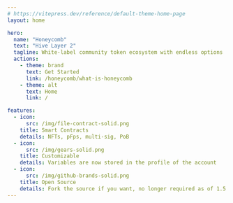 ```yaml
---
# https://vitepress.dev/reference/default-theme-home-page
layout: home

hero:
  name: "Honeycomb"
  text: "Hive Layer 2"
  tagline: White-label community token ecosystem with endless options
  actions:
    - theme: brand
      text: Get Started
      link: /honeycomb/what-is-honeycomb
    - theme: alt
      text: Home
      link: /

features:
  - icon:
      src: /img/file-contract-solid.png
    title: Smart Contracts
    details: NFTs, pFps, multi-sig, PoB
  - icon:
      src: /img/gears-solid.png
    title: Customizable
    details: Variables are now stored in the profile of the account
  - icon:
      src: /img/github-brands-solid.png
    title: Open Source
    details: Fork the source if you want, no longer required as of 1.5
---
```


